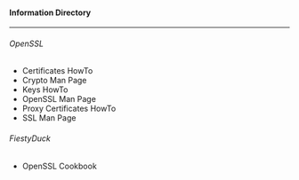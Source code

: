 #### Information Directory ####
---
###### OpenSSL ######
- Certificates HowTo
- Crypto Man Page
- Keys HowTo
- OpenSSL Man Page
- Proxy Certificates HowTo
- SSL Man Page

###### FiestyDuck ######
- OpenSSL Cookbook
 
